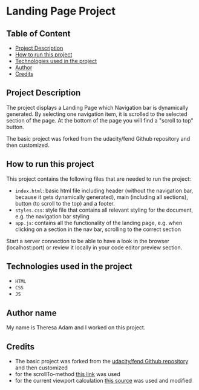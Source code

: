 # Landing Page Project
## Table of Content
  - [Project Description](#project-description)
  - [How to run this project](#how-to-run-this-project)
  - [Technologies used in the project](#technologies-used-in-the-project)
  - [Author](#author-name)
  - [Credits](#credits)
## Project Description

The project displays a Landing Page which Navigation bar is dynamically generated. 
By selecting one navigation item, it is scrolled to the selected section of the page.
At the bottom of the page you will find a "scroll to top" button.

The basic project was forked from the udacity/fend Github repository and then customized.

## How to run this project
This project contains the following files that are needed to run the project:
* `index.html`: basic html file including header (without the navigation bar, because it gets dynamically generated), main (including all sections), button (to scroll to the top) and a footer.
* `styles.css`: style file that contains all relevant styling for the document, e.g. the navigation bar styling
* `app.js`: contains all the functionality of the landing page, e.g. when clicking on a section in the nav bar, scrolling to the correct section

Start a server connection to be able to have a look in the browser (localhost:port) or review it locally in your code editor preview section.

## Technologies used in the project
* `HTML`
* `CSS`
* `JS`
## Author name
My name is Theresa Adam and I worked on this project.

## Credits
* The basic project was forked from the [udacity/fend Github repository](https://github.com/udacity/fend) and then customized
* for the scrollTo-method [this link](https://webdesign.tutsplus.com/tutorials/smooth-scrolling-vanilla-javascript--cms-35165) was used 
* for the current viewport calculation [this source](https://knowledge.udacity.com/questions/85408) was used and modified
